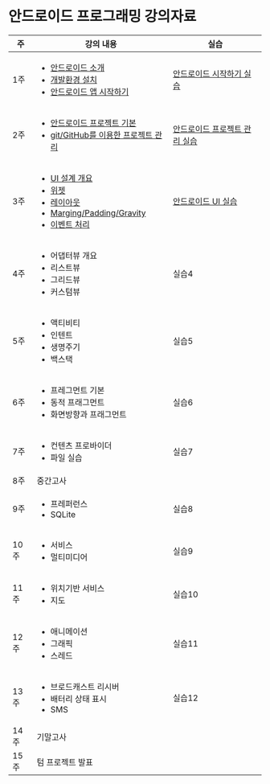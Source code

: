 # 안드로이드 프로그래밍 강의자료

 주 | 강의 내용 | 실습
--- | ------ |---
1주 | <ul> <li> [안드로이드 소개](intro-android/안드로이드소개.pdf) <li> [개발환경 설치](intro-android/install_dev_env.html) <li> [안드로이드 앱 시작하기](intro-android/start-android-project.html) </ul> | [안드로이드 시작하기 실습](intro-android/안드로이드_시작하기_실습.html)
2주	| <ul> <li>[안드로이드 프로젝트 기본](android-project/android-project-basic.pdf) <li> [git/GitHub를 이용한 프로젝트 관리](android-project/git_github.html) </ul> | [안드로이드 프로젝트 관리 실습](android-project/안드로이드_프로젝트_관리_실습.html)
	3주 | <ul> <li> [UI 설계 개요](android-ui/ui-design-overview.pdf) <li> [위젯](android-ui/widget.pdf) <li> [레이아웃](android-ui/layouts.pdf) <li> [Marging/Padding/Gravity](android-ui/margin-padding-gravity.pdf) <li>[이벤트 처리](android-ui/event-handling.pdf) | [안드로이드 UI 실습](android-ui/안드로이드_UI_실습.html)
4주 | <ul> <li> 어댑터뷰 개요 <li>리스트뷰 <li>그리드뷰 <li>커스텀뷰 | 실습4
5주 | <ul> <li> 액티비티 <li>인텐트 <li>생명주기 <li> 백스택 | 실습5
6주 | <ul> <li> 프레그먼트 기본 <li> 동적 프래그먼트 <li> 화면방향과 프래그먼트 | 실습6
7주 | <ul> <li> 컨텐츠 프로바이더 <li> 파일 실습 | 실습7
8주 | 중간고사
9주 | <ul> <li> 프레퍼런스 <li> SQLite | 실습8
10주 | <ul> <li> 서비스 <li> 멀티미디어 | 실습9
11주 | <ul> <li> 위치기반 서비스 <li> 지도 | 실습10
12주 | <ul> <li> 애니메이션 <li> 그래픽 <li> 스레드 | 실습11
13주 | <ul> <li> 브로드캐스트 리시버 <li> 배터리 상태 표시 <li> SMS |실습12
14주 | 기말고사
15주 | 텀 프로젝트 발표